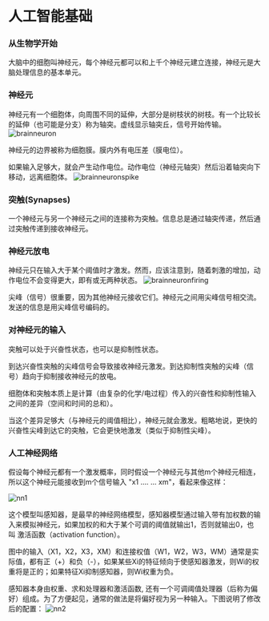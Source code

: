 
# 人工智能基础

### 从生物学开始
  大脑中的细胞叫神经元，每个神经元都可以和上千个神经元建立连接，神经元是大脑处理信息的基本单元。
  
### 神经元

神经元有一个细胞体，向周围不同的延伸，大部分是树枝状的树枝。有一个比较长的延伸（也可能是分支）称为轴突。虚线显示轴突丘，信号开始传输。
![brainneuron](https://www.codeproject.com/KB/AI/NeuralNetwork_1/brainneuron.png)

神经元的边界被称为细胞膜。膜内外有电压差（膜电位）。

如果输入足够大，就会产生动作电位。动作电位（神经元轴突）然后沿着轴突向下移动，远离细胞体。
![brainneuronspike](https://www.codeproject.com/KB/AI/NeuralNetwork_1/brainneuronspike.png)

### 突触(Synapses)
一个神经元与另一个神经元之间的连接称为突触。信息总是通过轴突传递，然后通过突触传递到接收神经元。

### 神经元放电
神经元只在输入大于某个阈值时才激发。然而，应该注意到，随着刺激的增加，动作电位不会变得更大，即有或无两种状态。
![brainneuronfiring](https://www.codeproject.com/KB/AI/NeuralNetwork_1/brainneuronfiring.png)

尖峰（信号）很重要，因为其他神经元接收它们。神经元之间用尖峰信号相交流。发送的信息是用尖峰信号编码的。

### 对神经元的输入
突触可以处于兴奋性状态，也可以是抑制性状态。

到达兴奋性突触的尖峰信号会导致接收神经元激发。到达抑制性突触的尖峰（信号）趋向于抑制接收神经元的放电。

细胞体和突触本质上是计算（由复杂的化学/电过程）传入的兴奋性和抑制性输入之间的差异（空间和时间的总和）。

当这个差异足够大（与神经元的阈值相比），神经元就会激发。粗略地说，更快的兴奋性尖峰到达它的突触，它会更快地激发（类似于抑制性尖峰）。

### 人工神经网络
假设每个神经元都有一个激发概率，同时假设一个神经元与其他m个神经元相连，所以这个神经元能接收到m个信号输入 "x1 …. … xm"，看起来像这样：

![nn1](https://www.codeproject.com/KB/AI/NeuralNetwork_1/nn1.png)

这个模型叫感知器，是最早的神经网络模型，感知器模型通过输入带有加权数的输入来模拟神经元，如果加权的和大于某个可调的阈值就输出1，否则就输出0，也叫
激活函数（activation function）。

图中的输入（X1，X2，X3，XM）和连接权值（W1，W2，W3，WM）通常是实际值，都有正（+）和负（-），如果某些Xi的特征倾向于使感知器激发，则Wi的权重将是正的；如果特征Xi抑制感知器，则Wi权重为负。

感知器本身由权重、求和处理器和激活函数, 还有一个可调阈值处理器（后称为偏好）组成。为了方便起见，通常的做法是将偏好视为另一种输入。下图说明了修改后的配置：
![nn2](https://www.codeproject.com/KB/AI/NeuralNetwork_1/nn2.png)
